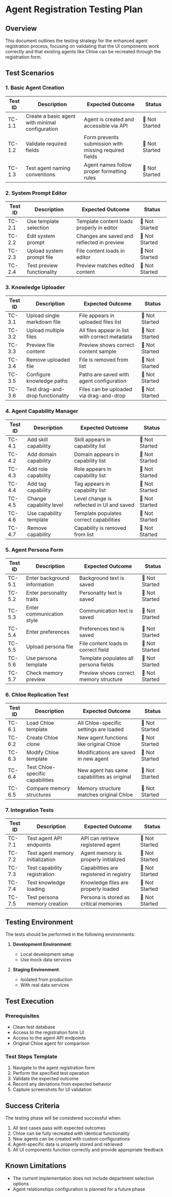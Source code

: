 # Agent Registration Testing Plan

## Overview

This document outlines the testing strategy for the enhanced agent registration process, focusing on validating that the UI components work correctly and that existing agents like Chloe can be recreated through the registration form.

## Test Scenarios

### 1. Basic Agent Creation

| Test ID | Description | Expected Outcome | Status |
|---------|-------------|------------------|--------|
| TC-1.1 | Create a basic agent with minimal configuration | Agent is created and accessible via API | 🔄 Not Started |
| TC-1.2 | Validate required fields | Form prevents submission with missing required fields | 🔄 Not Started |
| TC-1.3 | Test agent naming conventions | Agent names follow proper formatting rules | 🔄 Not Started |

### 2. System Prompt Editor

| Test ID | Description | Expected Outcome | Status |
|---------|-------------|------------------|--------|
| TC-2.1 | Use template selection | Template content loads properly in editor | 🔄 Not Started |
| TC-2.2 | Edit system prompt | Changes are saved and reflected in preview | 🔄 Not Started |
| TC-2.3 | Upload system prompt file | File content loads in editor | 🔄 Not Started |
| TC-2.4 | Test preview functionality | Preview matches edited content | 🔄 Not Started |

### 3. Knowledge Uploader

| Test ID | Description | Expected Outcome | Status |
|---------|-------------|------------------|--------|
| TC-3.1 | Upload single markdown file | File appears in uploaded files list | 🔄 Not Started |
| TC-3.2 | Upload multiple files | All files appear in list with correct metadata | 🔄 Not Started |
| TC-3.3 | Preview file content | Preview shows correct content sample | 🔄 Not Started |
| TC-3.4 | Remove uploaded file | File is removed from list | 🔄 Not Started |
| TC-3.5 | Configure knowledge paths | Paths are saved with agent configuration | 🔄 Not Started |
| TC-3.6 | Test drag-and-drop functionality | Files can be uploaded via drag-and-drop | 🔄 Not Started |

### 4. Agent Capability Manager

| Test ID | Description | Expected Outcome | Status |
|---------|-------------|------------------|--------|
| TC-4.1 | Add skill capability | Skill appears in capability list | 🔄 Not Started |
| TC-4.2 | Add domain capability | Domain appears in capability list | 🔄 Not Started |
| TC-4.3 | Add role capability | Role appears in capability list | 🔄 Not Started |
| TC-4.4 | Add tag capability | Tag appears in capability list | 🔄 Not Started |
| TC-4.5 | Change capability level | Level change is reflected in UI and saved | 🔄 Not Started |
| TC-4.6 | Use capability template | Template populates correct capabilities | 🔄 Not Started |
| TC-4.7 | Remove capability | Capability is removed from list | 🔄 Not Started |

### 5. Agent Persona Form

| Test ID | Description | Expected Outcome | Status |
|---------|-------------|------------------|--------|
| TC-5.1 | Enter background information | Background text is saved | 🔄 Not Started |
| TC-5.2 | Enter personality traits | Personality text is saved | 🔄 Not Started |
| TC-5.3 | Enter communication style | Communication text is saved | 🔄 Not Started |
| TC-5.4 | Enter preferences | Preferences text is saved | 🔄 Not Started |
| TC-5.5 | Upload persona file | File content loads in correct field | 🔄 Not Started |
| TC-5.6 | Use persona template | Template populates all persona fields | 🔄 Not Started |
| TC-5.7 | Check memory preview | Preview shows correct memory structure | 🔄 Not Started |

### 6. Chloe Replication Test

| Test ID | Description | Expected Outcome | Status |
|---------|-------------|------------------|--------|
| TC-6.1 | Load Chloe template | All Chloe-specific settings are loaded | 🔄 Not Started |
| TC-6.2 | Create Chloe clone | New agent functions like original Chloe | 🔄 Not Started |
| TC-6.3 | Modify Chloe template | Modifications are saved in new agent | 🔄 Not Started |
| TC-6.4 | Test Chloe-specific capabilities | New agent has same capabilities as original | 🔄 Not Started |
| TC-6.5 | Compare memory structures | Memory structure matches original Chloe | 🔄 Not Started |

### 7. Integration Tests

| Test ID | Description | Expected Outcome | Status |
|---------|-------------|------------------|--------|
| TC-7.1 | Test agent API endpoints | API can retrieve registered agent | 🔄 Not Started |
| TC-7.2 | Test agent memory initialization | Agent memory is properly initialized | 🔄 Not Started |
| TC-7.3 | Test capability registration | Capabilities are registered in registry | 🔄 Not Started |
| TC-7.4 | Test knowledge loading | Knowledge files are properly loaded | 🔄 Not Started |
| TC-7.5 | Test persona memory creation | Persona is stored as critical memories | 🔄 Not Started |

## Testing Environment

The tests should be performed in the following environments:

1. **Development Environment**:
   - Local development setup
   - Use mock data services

2. **Staging Environment**:
   - Isolated from production
   - With real data services

## Test Execution

### Prerequisites

- Clean test database
- Access to the registration form UI
- Access to the agent API endpoints
- Original Chloe agent for comparison

### Test Steps Template

1. Navigate to the agent registration form
2. Perform the specified test operation
3. Validate the expected outcome
4. Record any deviations from expected behavior
5. Capture screenshots for UI validation

## Success Criteria

The testing phase will be considered successful when:

1. All test cases pass with expected outcomes
2. Chloe can be fully recreated with identical functionality
3. New agents can be created with custom configurations
4. Agent-specific data is properly stored and retrieved
5. All UI components function correctly and provide appropriate feedback

## Known Limitations

- The current implementation does not include department selection options
- Agent relationships configuration is planned for a future phase 